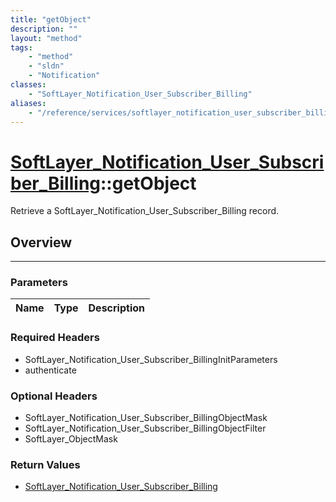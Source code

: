 ```yaml
---
title: "getObject"
description: ""
layout: "method"
tags:
    - "method"
    - "sldn"
    - "Notification"
classes:
    - "SoftLayer_Notification_User_Subscriber_Billing"
aliases:
    - "/reference/services/softlayer_notification_user_subscriber_billing/getObject"
---
```

# [SoftLayer_Notification_User_Subscriber_Billing](/reference/services/SoftLayer_Notification_User_Subscriber_Billing)::getObject


Retrieve a SoftLayer_Notification_User_Subscriber_Billing record.


## Overview 


-----

### Parameters 
|Name | Type | Description |
| --- | --- | --- |


### Required Headers
* SoftLayer_Notification_User_Subscriber_BillingInitParameters
* authenticate


### Optional Headers
* SoftLayer_Notification_User_Subscriber_BillingObjectMask
* SoftLayer_Notification_User_Subscriber_BillingObjectFilter
* SoftLayer_ObjectMask

### Return Values
* <a href='/reference/datatypes/SoftLayer_Notification_User_Subscriber_Billing'>SoftLayer_Notification_User_Subscriber_Billing </a>




